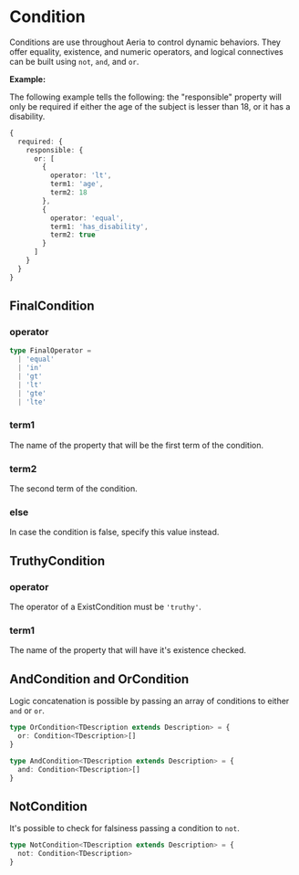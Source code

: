 # Condition

Conditions are use throughout Aeria to control dynamic behaviors.
They offer equality, existence, and numeric operators, and logical connectives can be built using `not`, `and`, and `or`.

**Example:**

The following example tells the following: the "responsible" property will only be required if either the age of the subject is lesser than 18, or it has a disability.

```typescript
{
  required: {
    responsible: {
      or: [
        {
          operator: 'lt',
          term1: 'age',
          term2: 18
        },
        {
          operator: 'equal',
          term1: 'has_disability',
          term2: true
        }
      ]
    }
  }
}
```

## FinalCondition

### operator <Badge type="tip" text="FinalOperator" />

```typescript
type FinalOperator =
  | 'equal'
  | 'in'
  | 'gt'
  | 'lt'
  | 'gte'
  | 'lte'
```

### term1 <Badge type="tip" text="PropertiesWithId<TDescription>" />

The name of the property that will be the first term of the condition.

### term2 <Badge type="tip" text="any" />

The second term of the condition.

### else <Badge type="tip" text="any" />

In case the condition is false, specify this value instead.


## TruthyCondition

### operator <Badge type="tip" text="'truthy'" />

The operator of a ExistCondition must be `'truthy'`.

### term1 <Badge type="tip" text="PropertiesWithId<TDescription>" />

The name of the property that will have it's existence checked.


## AndCondition and OrCondition

Logic concatenation is possible by passing an array of conditions to either `and` or `or`.

```typescript
type OrCondition<TDescription extends Description> = {
  or: Condition<TDescription>[]
}

type AndCondition<TDescription extends Description> = {
  and: Condition<TDescription>[]
}
```

## NotCondition

It's possible to check for falsiness passing a condition to `not`.

```typescript
type NotCondition<TDescription extends Description> = {
  not: Condition<TDescription>
}
```
